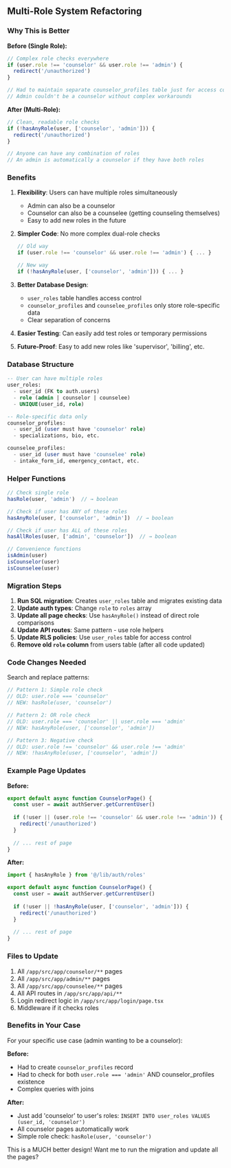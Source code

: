 ## Multi-Role System Refactoring

### Why This is Better

**Before (Single Role):**
```typescript
// Complex role checks everywhere
if (user.role !== 'counselor' && user.role !== 'admin') {
  redirect('/unauthorized')
}

// Had to maintain separate counselor_profiles table just for access control
// Admin couldn't be a counselor without complex workarounds
```

**After (Multi-Role):**
```typescript
// Clean, readable role checks
if (!hasAnyRole(user, ['counselor', 'admin'])) {
  redirect('/unauthorized')
}

// Anyone can have any combination of roles
// An admin is automatically a counselor if they have both roles
```

### Benefits

1. **Flexibility**: Users can have multiple roles simultaneously
   - Admin can also be a counselor
   - Counselor can also be a counselee (getting counseling themselves)
   - Easy to add new roles in the future

2. **Simpler Code**: No more complex dual-role checks
   ```typescript
   // Old way
   if (user.role !== 'counselor' && user.role !== 'admin') { ... }
   
   // New way
   if (!hasAnyRole(user, ['counselor', 'admin'])) { ... }
   ```

3. **Better Database Design**:
   - `user_roles` table handles access control
   - `counselor_profiles` and `counselee_profiles` only store role-specific data
   - Clear separation of concerns

4. **Easier Testing**: Can easily add test roles or temporary permissions

5. **Future-Proof**: Easy to add new roles like 'supervisor', 'billing', etc.

### Database Structure

```sql
-- User can have multiple roles
user_roles:
  - user_id (FK to auth.users)
  - role (admin | counselor | counselee)
  - UNIQUE(user_id, role)

-- Role-specific data only
counselor_profiles:
  - user_id (user must have 'counselor' role)
  - specializations, bio, etc.

counselee_profiles:
  - user_id (user must have 'counselee' role)
  - intake_form_id, emergency_contact, etc.
```

### Helper Functions

```typescript
// Check single role
hasRole(user, 'admin')  // → boolean

// Check if user has ANY of these roles
hasAnyRole(user, ['counselor', 'admin'])  // → boolean

// Check if user has ALL of these roles
hasAllRoles(user, ['admin', 'counselor'])  // → boolean

// Convenience functions
isAdmin(user)
isCounselor(user)
isCounselee(user)
```

### Migration Steps

1. **Run SQL migration**: Creates `user_roles` table and migrates existing data
2. **Update auth types**: Change `role` to `roles` array
3. **Update all page checks**: Use `hasAnyRole()` instead of direct role comparisons
4. **Update API routes**: Same pattern - use role helpers
5. **Update RLS policies**: Use `user_roles` table for access control
6. **Remove old `role` column** from users table (after all code updated)

### Code Changes Needed

Search and replace patterns:

```typescript
// Pattern 1: Simple role check
// OLD: user.role === 'counselor'
// NEW: hasRole(user, 'counselor')

// Pattern 2: OR role check
// OLD: user.role === 'counselor' || user.role === 'admin'
// NEW: hasAnyRole(user, ['counselor', 'admin'])

// Pattern 3: Negative check
// OLD: user.role !== 'counselor' && user.role !== 'admin'
// NEW: !hasAnyRole(user, ['counselor', 'admin'])
```

### Example Page Updates

**Before:**
```typescript
export default async function CounselorPage() {
  const user = await authServer.getCurrentUser()
  
  if (!user || (user.role !== 'counselor' && user.role !== 'admin')) {
    redirect('/unauthorized')
  }
  
  // ... rest of page
}
```

**After:**
```typescript
import { hasAnyRole } from '@/lib/auth/roles'

export default async function CounselorPage() {
  const user = await authServer.getCurrentUser()
  
  if (!user || !hasAnyRole(user, ['counselor', 'admin'])) {
    redirect('/unauthorized')
  }
  
  // ... rest of page
}
```

### Files to Update

1. All `/app/src/app/counselor/**` pages
2. All `/app/src/app/admin/**` pages
3. All `/app/src/app/counselee/**` pages
4. All API routes in `/app/src/app/api/**`
5. Login redirect logic in `/app/src/app/login/page.tsx`
6. Middleware if it checks roles

### Benefits in Your Case

For your specific use case (admin wanting to be a counselor):

**Before:**
- Had to create `counselor_profiles` record
- Had to check for both `user.role === 'admin'` AND counselor_profiles existence
- Complex queries with joins

**After:**
- Just add 'counselor' to user's roles: `INSERT INTO user_roles VALUES (user_id, 'counselor')`
- All counselor pages automatically work
- Simple role check: `hasRole(user, 'counselor')`

This is a MUCH better design! Want me to run the migration and update all the pages?
